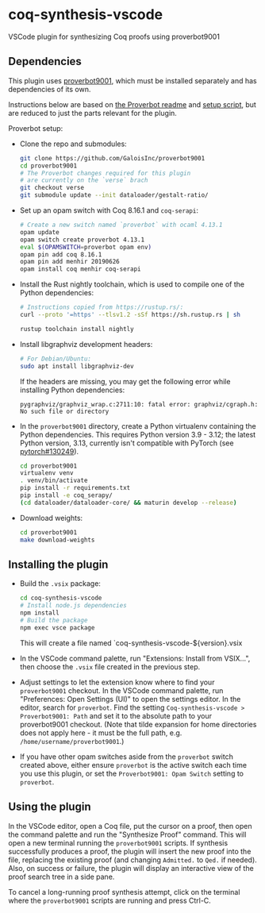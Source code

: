 # coq-synthesis-vscode

VSCode plugin for synthesizing Coq proofs using proverbot9001


## Dependencies

This plugin uses [proverbot9001](https://github.com/GaloisInc/proverbot9001),
which must be installed separately and has dependencies of its own.

Instructions below are based on
[the Proverbot readme](https://github.com/GaloisInc/proverbot9001/blob/master/README.md)
and [setup script](https://github.com/GaloisInc/proverbot9001/blob/master/src/setup.sh),
but are reduced to just the parts relevant for the plugin.

Proverbot setup:

* Clone the repo and submodules:

  ```sh
  git clone https://github.com/GaloisInc/proverbot9001
  cd proverbot9001
  # The Proverbot changes required for this plugin
  # are currently on the `verse` brach
  git checkout verse
  git submodule update --init dataloader/gestalt-ratio/
  ```

* Set up an opam switch with Coq 8.16.1 and `coq-serapi`:

  ```sh
  # Create a new switch named `proverbot` with ocaml 4.13.1
  opam update
  opam switch create proverbot 4.13.1
  eval $(OPAMSWITCH=proverbot opam env)
  opam pin add coq 8.16.1
  opam pin add menhir 20190626
  opam install coq menhir coq-serapi
  ```

* Install the Rust nightly toolchain, which is used to compile one of the
  Python dependencies:

  ```sh
  # Instructions copied from https://rustup.rs/:
  curl --proto '=https' --tlsv1.2 -sSf https://sh.rustup.rs | sh

  rustup toolchain install nightly
  ```

* Install libgraphviz development headers:

  ```sh
  # For Debian/Ubuntu:
  sudo apt install libgraphviz-dev
  ```

  If the headers are missing, you may get the following error while installing
  Python dependencies:

  ```
  pygraphviz/graphviz_wrap.c:2711:10: fatal error: graphviz/cgraph.h: No such file or directory
  ```

* In the `proverbot9001` directory, create a Python virtualenv containing the
  Python dependencies.  This requires Python version 3.9 - 3.12; the latest
  Python version, 3.13, currently isn't compatible with PyTorch (see
  [pytorch#130249](https://github.com/pytorch/pytorch/issues/130249)).

  ```sh
  cd proverbot9001
  virtualenv venv
  . venv/bin/activate
  pip install -r requirements.txt
  pip install -e coq_serapy/
  (cd dataloader/dataloader-core/ && maturin develop --release)
  ```

* Download weights:

  ```sh
  cd proverbot9001
  make download-weights
  ```


## Installing the plugin

* Build the `.vsix` package:

  ```sh
  cd coq-synthesis-vscode
  # Install node.js dependencies
  npm install
  # Build the package
  npm exec vsce package
  ```

  This will create a file named `coq-synthesis-vscode-${version}.vsix

* In the VSCode command palette, run "Extensions: Install from VSIX...", then
  choose the `.vsix` file created in the previous step.

* Adjust settings to let the extension know where to find your `proverbot9001`
  checkout.  In the VSCode command palette, run "Preferences: Open Settings
  (UI)" to open the settings editor.  In the editor, search for `proverbot`.
  Find the setting `Coq-synthesis-vscode > Proverbot9001: Path` and set it to
  the absolute path to your proverbot9001 checkout.  (Note that tilde expansion
  for home directories does not apply here - it must be the full path, e.g.
  `/home/username/proverbot9001`.)

* If you have other opam switches aside from the `proverbot` switch created
  above, either ensure `proverbot` is the active switch each time you use this
  plugin, or set the `Proverbot9001: Opam Switch` setting to `proverbot`.


## Using the plugin

In the VSCode editor, open a Coq file, put the cursor on a proof, then open the
command palette and run the "Synthesize Proof" command.  This will open a new
terminal running the `proverbot9001` scripts.  If synthesis successfully
produces a proof, the plugin will insert the new proof into the file, replacing
the existing proof (and changing `Admitted.` to `Qed.` if needed).  Also, on
success or failure, the plugin will display an interactive view of the proof
search tree in a side pane.

To cancel a long-running proof synthesis attempt, click on the terminal where
the `proverbot9001` scripts are running and press Ctrl-C.
